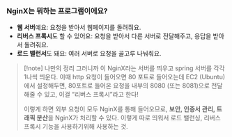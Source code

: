 
### NginX는 뭐하는 프로그램이에요?

- **웹 서버**예요: 요청을 받아서 웹페이지를 돌려줘요.
- **리버스 프록시**도 할 수 있어요: 요청을 받아서 다른 서버로 전달해주고, 응답을 받아서 돌려줘요.
- **로드 밸런서**도 돼요: 여러 서버로 요청을 골고루 나눠줘요.

> [!note] 나만의 정리
> 그러니까 이 NginX라는 서버를 띄우고 spring 서버를 각각 1나씩 띄운다.
> 이때 http 요청이 들어오면 80 포트로 들어오는데 EC2 (Ubuntu)에서 설정해두면, 80포트로 들어온 요청을 내부의 8080 (또는 8081)으로 전달해줄 수 있고, 이걸 “리버스 프록시”라고 한다!
> 
> 이렇게 하면 외부 요청이 모두 NginX를 통해 들어오므로, **보안, 인증서 관리, 트래픽 분산**을 NginX가 처리할 수 있다.
> 이렇게 따로 띄워서 로드 밸런싱, 리버스 프록시 기능을 사용하기위해 사용하는 것.
